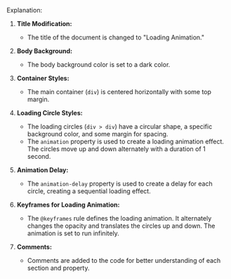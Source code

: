 
Explanation:

1. **Title Modification:**
   - The title of the document is changed to "Loading Animation."

2. **Body Background:**
   - The body background color is set to a dark color.

3. **Container Styles:**
   - The main container (`div`) is centered horizontally with some top margin.

4. **Loading Circle Styles:**
   - The loading circles (`div > div`) have a circular shape, a specific background color, and some margin for spacing.
   - The `animation` property is used to create a loading animation effect. The circles move up and down alternately with a duration of 1 second.

5. **Animation Delay:**
   - The `animation-delay` property is used to create a delay for each circle, creating a sequential loading effect.

6. **Keyframes for Loading Animation:**
   - The `@keyframes` rule defines the loading animation. It alternately changes the opacity and translates the circles up and down. The animation is set to run infinitely.

7. **Comments:**
   - Comments are added to the code for better understanding of each section and property.
